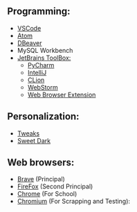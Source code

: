 ## Programming: 

- [VSCode](https://github.com/UltiRequiem/Ubuntu-20.04/blob/main/Individual-Installers/vscode.sh)
- [Atom](https://github.com/UltiRequiem/Ubuntu-20.04/blob/main/Individual-Installers/atom.sh)
- [DBeaver](https://github.com/UltiRequiem/Ubuntu-20.04/blob/main/Individual-Installers/dbeaver.sh)
- MySQL Workbench
- [JetBrains ToolBox:](https://www.jetbrains.com/toolbox-app)
  - [PyCharm](https://www.jetbrains.com/pycharm/download)
  - [IntelliJ](https://www.jetbrains.com/intellij/download)
  - [CLion](https://www.jetbrains.com/clion/download)
  - [WebStorm](https://www.jetbrains.com/webstorm/download/)
  - [Web Browser Extension](https://www.jetbrains.com/toolbox-app)

## Personalization: 
- [Tweaks](https://github.com/UltiRequiem/Ubuntu-20.04/blob/main/Individual-Installers/tweaks.sh)
- [Sweet Dark](https://www.gnome-look.org/p/1253385)

## Web browsers:
- [Brave](https://github.com/UltiRequiem/Ubuntu-20.04/blob/main/Individual-Installers/brave.sh) (Principal)
- [FireFox](https://www.mozilla.org/en-US/firefox/all/#product-desktop-release) (Second Principal)
- [Chrome](https://www.google.com/chrome) (For School)
- [Chromium](https://github.com/UltiRequiem/Ubuntu-20.04/blob/main/Individual-Installers/chromium.sh) (For Scrapping and Testing):

